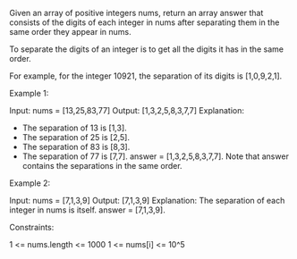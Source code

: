 Given an array of positive integers nums, return an array answer that
consists of the digits of each integer in nums after separating them in the
same order they appear in nums.

To separate the digits of an integer is to get all the digits it has in the
same order.


For example, for the integer 10921, the separation of its digits is
[1,0,9,2,1].



Example 1:


Input: nums = [13,25,83,77]
Output: [1,3,2,5,8,3,7,7]
Explanation: 
- The separation of 13 is [1,3].
- The separation of 25 is [2,5].
- The separation of 83 is [8,3].
- The separation of 77 is [7,7].
answer = [1,3,2,5,8,3,7,7]. Note that answer contains the separations in the
same order.


Example 2:


Input: nums = [7,1,3,9]
Output: [7,1,3,9]
Explanation: The separation of each integer in nums is itself.
answer = [7,1,3,9].



Constraints:


1 <= nums.length <= 1000
1 <= nums[i] <= 10^5




